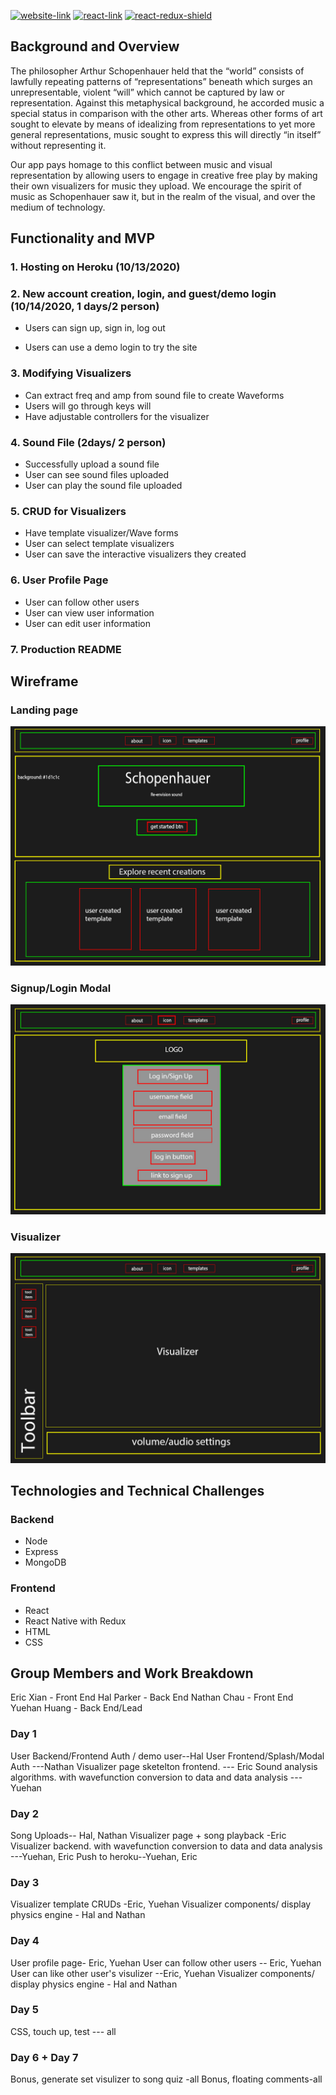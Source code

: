 [![website-link](https://img.shields.io/badge/Hosted%20On-Heroku-blueviolet)](https://schopenhauer.herokuapp.com/#/)
[![react-link](https://img.shields.io/badge/React-%5E16.13.1-informational)](https://reactjs.org/)
[![react-redux-shield](https://img.shields.io/badge/React--Redux-%5E7.2.1-informational)](https://reactjs.org/)
## Background and Overview

The philosopher Arthur Schopenhauer held that the “world” consists of lawfully repeating patterns of “representations” beneath which surges an unrepresentable, violent “will” which cannot be captured by law or representation. Against this metaphysical background, he accorded music a special status in comparison with the other arts. Whereas other forms of art sought to elevate by means of idealizing from representations to yet more general representations, music sought to express this will directly “in itself” without representing it.

Our app pays homage to this conflict between music and visual representation by allowing users to engage in creative free play by making their own visualizers for music they upload. We encourage the spirit of music as Schopenhauer saw it, but in the realm of the visual, and over the medium of technology.

## Functionality and MVP

### 1. Hosting on Heroku (10/13/2020)

### 2. New account creation, login, and guest/demo login (10/14/2020, 1 days/2 person)

- Users can sign up, sign in, log out

* Users can use a demo login to try the site

### 3. Modifying Visualizers

- Can extract freq and amp from sound file to create Waveforms
- Users will go through keys will
- Have adjustable controllers for the visualizer

### 4. Sound File (2days/ 2 person)

- Successfully upload a sound file
- User can see sound files uploaded
- User can play the sound file uploaded

### 5. CRUD for Visualizers

- Have template visualizer/Wave forms
- User can select template visualizers
- User can save the interactive visualizers they created

### 6. User Profile Page

- User can follow other users
- User can view user information
- User can edit user information

### 7. Production README

## Wireframe

### Landing page

![landing-page-demo](https://github.com/eric2523/Schopenhauer/blob/main/demo-images/landing-page-wireframe.jpg?raw=true)

### Signup/Login Modal

![sign-up-login-demo](https://github.com/eric2523/Schopenhauer/blob/main/demo-images/signup-login-wireframe.jpg?raw=true)

### Visualizer

![visualizer-demo](https://github.com/eric2523/Schopenhauer/blob/main/demo-images/visualizer-wireframe.jpg?raw=true)

## Technologies and Technical Challenges

### Backend

- Node
- Express
- MongoDB

### Frontend

- React
- React Native with Redux
- HTML
- CSS

## Group Members and Work Breakdown

Eric Xian - Front End
Hal Parker - Back End
Nathan Chau - Front End
Yuehan Huang - Back End/Lead

### Day 1

User Backend/Frontend Auth / demo user--Hal
User Frontend/Splash/Modal Auth ---Nathan
Visualizer page sketelton frontend. --- Eric
Sound analysis algorithms. with wavefunction conversion to data and data analysis ---Yuehan

### Day 2

Song Uploads-- Hal, Nathan
Visualizer page + song playback -Eric
Visualizer backend. with wavefunction conversion to data and data analysis ---Yuehan, Eric
Push to heroku--Yuehan, Eric

### Day 3

Visualizer template CRUDs -Eric, Yuehan
Visualizer components/ display physics engine - Hal and Nathan

### Day 4

User profile page- Eric, Yuehan
User can follow other users -- Eric, Yuehan
User can like other user's visulizer --Eric, Yuehan
Visualizer components/ display physics engine - Hal and Nathan

### Day 5

CSS, touch up, test --- all

### Day 6 + Day 7

Bonus, generate set visulizer to song quiz -all
Bonus, floating comments-all
